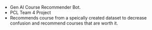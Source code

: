 - Gen AI Course Recommender Bot.
- PCL Team 4 Project
- Recommends course from a speically created dataset to decrease confusion and recommend courses that are worth it.
